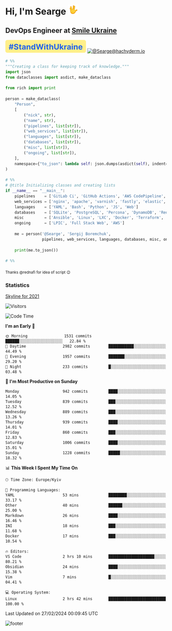 # Hi, I'm Searge <img src="images/vulcan.webp" style="display: inline-block; margin: 0; height: 2rem" alt="Vulcan salute" />

## DevOps Engineer at [Smile Ukraine](https://smile-ukraine.com/en)

[![Stand With Ukraine](https://raw.githubusercontent.com/vshymanskyy/StandWithUkraine/main/badges/StandWithUkraine.svg)](https://stand-with-ukraine.pp.ua)
<a rel="me" href="https://hachyderm.io/@Searge">![@Searge@hachyderm.io](https://img.shields.io/badge/-@Searge-%232B90D9?logo=mastodon&logoColor=white)</a>

```python
# %%
"""Creating a class for keeping track of knowledge."""
import json
from dataclasses import asdict, make_dataclass

from rich import print

person = make_dataclass(
    "Person",
    [
        ("nick", str),
        ("name", str),
        ("pipelines", list[str]),
        ("web_services", list[str]),
        ("languages", list[str]),
        ("databases", list[str]),
        ("misc", list[str]),
        ("ongoing", list[str]),
    ],
    namespace={"to_json": lambda self: json.dumps(asdict(self), indent=4)},
)

# %%
# @title Initializing classes and creating lists
if __name__ == "__main__":
    pipelines    = ['GitLab Ci', 'GitHub Actions', 'AWS CodePipeline', 'Jenkins']
    web_services = ['nginx', 'apache', 'varnish', 'fastly', 'elastic', 'solr']
    languages    = ['YAML', 'Bash', 'Python', 'JS', 'Web']
    databases    = ['SQLite', 'PostgreSQL', 'Percona', 'DynamoDB', 'Redis']
    misc         = ['Ansible', 'Linux', 'LXC', 'Docker', 'Terraform', 'AWS']
    ongoing      = ['LPIC', 'Full Stack Web', 'AWS']

    me = person('@Searge', 'Sergij Boremchuk',
                pipelines, web_services, languages, databases, misc, ongoing)

    print(me.to_json())

# %%

```

<sub>Thanks @rednafi for idea of script :wink:</sub>

### Statistics

[Skyline for 2021](https://skyline.github.com/Searge/2021)

![Visitors](https://komarev.com/ghpvc/?username=searge&label=Profile%20views&color=0e75b6&style=flat) 
<!--START_SECTION:waka-->
![Code Time](http://img.shields.io/badge/Code%20Time-2%2C423%20hrs%2029%20mins-blue)

**I'm an Early 🐤** 

```text
🌞 Morning                1531 commits        ██████░░░░░░░░░░░░░░░░░░░   22.84 % 
🌆 Daytime                2982 commits        ███████████░░░░░░░░░░░░░░   44.49 % 
🌃 Evening                1957 commits        ███████░░░░░░░░░░░░░░░░░░   29.20 % 
🌙 Night                  233 commits         █░░░░░░░░░░░░░░░░░░░░░░░░   03.48 % 
```
📅 **I'm Most Productive on Sunday** 

```text
Monday                   942 commits         ████░░░░░░░░░░░░░░░░░░░░░   14.05 % 
Tuesday                  839 commits         ███░░░░░░░░░░░░░░░░░░░░░░   12.52 % 
Wednesday                889 commits         ███░░░░░░░░░░░░░░░░░░░░░░   13.26 % 
Thursday                 939 commits         ████░░░░░░░░░░░░░░░░░░░░░   14.01 % 
Friday                   860 commits         ███░░░░░░░░░░░░░░░░░░░░░░   12.83 % 
Saturday                 1006 commits        ████░░░░░░░░░░░░░░░░░░░░░   15.01 % 
Sunday                   1228 commits        █████░░░░░░░░░░░░░░░░░░░░   18.32 % 
```


📊 **This Week I Spent My Time On** 

```text
🕑︎ Time Zone: Europe/Kyiv

💬 Programming Languages: 
YAML                     53 mins             ████████░░░░░░░░░░░░░░░░░   33.17 % 
Other                    40 mins             ██████░░░░░░░░░░░░░░░░░░░   25.00 % 
Markdown                 26 mins             ████░░░░░░░░░░░░░░░░░░░░░   16.46 % 
INI                      18 mins             ███░░░░░░░░░░░░░░░░░░░░░░   11.68 % 
Docker                   17 mins             ███░░░░░░░░░░░░░░░░░░░░░░   10.54 % 

🔥 Editors: 
VS Code                  2 hrs 10 mins       ████████████████████░░░░░   80.21 % 
Obsidian                 24 mins             ████░░░░░░░░░░░░░░░░░░░░░   15.38 % 
Vim                      7 mins              █░░░░░░░░░░░░░░░░░░░░░░░░   04.41 % 

💻 Operating System: 
Linux                    2 hrs 42 mins       █████████████████████████   100.00 % 
```


 Last Updated on 27/02/2024 00:09:45 UTC
<!--END_SECTION:waka-->

![footer](https://capsule-render.vercel.app/api?type=waving&color=gradient&customColorList=14,21&height=82&section=footer)
